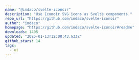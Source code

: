 ```yaml
---
name: "@indaco/svelte-iconoir"
description: "Use Iconoir SVG icons as Svelte components."
repo_url: "https://github.com/indaco/svelte-iconoir"
author: "indaco"
homepage: "https://github.com/indaco/svelte-iconoir#readme"
downloads: 1405
updated: "2025-01-13T12:00:43.633Z"
github_stars: 14
tags: 
  - ui
---
```

